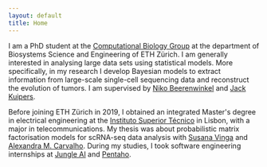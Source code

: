 ```yaml
---
layout: default
title: Home
---
```

I am a PhD student at the [Computational Biology Group](https://bsse.ethz.ch/cbg) at the department of Biosystems Science and Engineering of ETH Zürich. I am generally interested in analysing large data sets using statistical models. More specifically, in my research I develop Bayesian models to extract information from large-​scale single-​cell sequencing data and reconstruct the evolution of tumors. I am supervised by [Niko Beerenwinkel](https://bsse.ethz.ch/cbg/group/people/person-detail.MTQ5NDE3.TGlzdC81MTYsOTQ0ODM3Mzc2.html) and [Jack Kuipers](https://bsse.ethz.ch/cbg/group/people/person-detail.MjA3Mjc0.TGlzdC81MTYsOTQ0ODM3Mzc2.html).

Before joining ETH Zürich in 2019, I obtained an integrated Master's degree in electrical engineering at the [Instituto Superior Técnico](https://tecnico.ulisboa.pt/en/) in Lisbon, with a major in telecommunications. My thesis was about probabilistic matrix factorisation models for scRNA-seq data analysis with [Susana Vinga](http://web.ist.utl.pt/susanavinga/) and [Alexandra M. Carvalho](http://www.lx.it.pt/~asmc/). During my studies, I took software engineering internships at [Jungle AI](https://www.jungle.ai/) and [Pentaho](https://www.hitachivantara.com/en-us/products/data-management-analytics.html).
